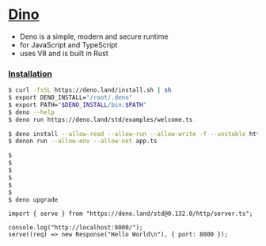 [Dino](https://deno.land/)
===
- Deno is a simple, modern and secure runtime
- for JavaScript and TypeScript
- uses V8 and is built in Rust


### [Installation](https://github.com/denoland/deno_install)

```bash
$ curl -fsSL https://deno.land/install.sh | sh
$ export DENO_INSTALL="/root/.deno"
$ export PATH="$DENO_INSTALL/bin:$PATH"
$ deno --help
$ deno run https://deno.land/std/examples/welcome.ts
```

```bash
$ deno install --allow-read --allow-run --allow-write -f --unstable https://deno.land/x/denon/denon.ts === deno install -qAf --unstable https://deno.land/x/denon/denon.ts
$ denon run --allow-env --allow-net app.ts
```



```bash
$ 
$ 
$ 
$ 
$ 
$ 
$ deno upgrade
```

```deno
import { serve } from "https://deno.land/std@0.132.0/http/server.ts";

console.log("http://localhost:8000/");
serve((req) => new Response("Hello World\n"), { port: 8000 });
```
